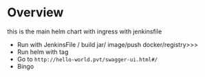# Overview
this is the main helm chart with ingress
with jenkinsfile

* Run with JenkinsFile / build jar/ image/push docker/registry>>>
* Run helm with tag
* Go to `http://hello-world.pvt/swagger-ui.html#/`
* Bingo